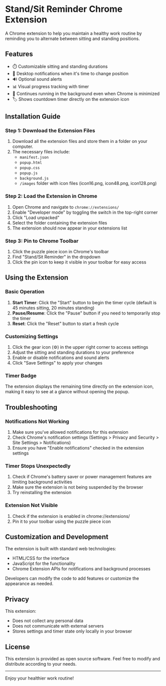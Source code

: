 # Stand/Sit Reminder Chrome Extension

A Chrome extension to help you maintain a healthy work routine by reminding you to alternate between sitting and standing positions.

## Features

- ⏱️ Customizable sitting and standing durations
- 🔔 Desktop notifications when it's time to change position
- 🔊 Optional sound alerts
- 📊 Visual progress tracking with timer
- 🔄 Continues running in the background even when Chrome is minimized
- 🏷️ Shows countdown timer directly on the extension icon

## Installation Guide

### Step 1: Download the Extension Files

1. Download all the extension files and store them in a folder on your computer.
2. The necessary files include:
   - `manifest.json`
   - `popup.html`
   - `popup.css`
   - `popup.js`
   - `background.js`
   - `/images` folder with icon files (icon16.png, icon48.png, icon128.png)

### Step 2: Load the Extension in Chrome

1. Open Chrome and navigate to `chrome://extensions/`
2. Enable "Developer mode" by toggling the switch in the top-right corner
3. Click "Load unpacked"
4. Select the folder containing the extension files
5. The extension should now appear in your extensions list

### Step 3: Pin to Chrome Toolbar

1. Click the puzzle piece icon in Chrome's toolbar
2. Find "Stand/Sit Reminder" in the dropdown
3. Click the pin icon to keep it visible in your toolbar for easy access

## Using the Extension

### Basic Operation

1. **Start Timer**: Click the "Start" button to begin the timer cycle (default is 45 minutes sitting, 20 minutes standing)
2. **Pause/Resume**: Click the "Pause" button if you need to temporarily stop the timer
3. **Reset**: Click the "Reset" button to start a fresh cycle

### Customizing Settings

1. Click the gear icon (⚙️) in the upper right corner to access settings
2. Adjust the sitting and standing durations to your preference
3. Enable or disable notifications and sound alerts
4. Click "Save Settings" to apply your changes

### Timer Badge

The extension displays the remaining time directly on the extension icon, making it easy to see at a glance without opening the popup.

## Troubleshooting

### Notifications Not Working

1. Make sure you've allowed notifications for this extension
2. Check Chrome's notification settings (Settings > Privacy and Security > Site Settings > Notifications)
3. Ensure you have "Enable notifications" checked in the extension settings

### Timer Stops Unexpectedly

1. Check if Chrome's battery saver or power management features are limiting background activities
2. Make sure the extension is not being suspended by the browser
3. Try reinstalling the extension

### Extension Not Visible

1. Check if the extension is enabled in chrome://extensions/
2. Pin it to your toolbar using the puzzle piece icon

## Customization and Development

The extension is built with standard web technologies:

- HTML/CSS for the interface
- JavaScript for the functionality
- Chrome Extension APIs for notifications and background processes

Developers can modify the code to add features or customize the appearance as needed.

## Privacy

This extension:

- Does not collect any personal data
- Does not communicate with external servers
- Stores settings and timer state only locally in your browser

## License

This extension is provided as open source software. Feel free to modify and distribute according to your needs.

---

Enjoy your healthier work routine!
